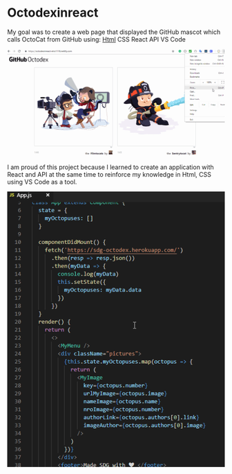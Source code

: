 # Octodexinreact

My goal was to create a web page that displayed the GitHub mascot which calls OctoCat from GitHub using:
<a href="https://www.w3.org/">Html</a>
CSS
React
API
VS Code

<img src="./src/components/images/OctoDexInReact.gif"></img>

I am proud of this project because I learned to create an application with React and API at the same time to reinforce my knowledge in Html, CSS using VS Code as a tool.

<img src="./src/components/images/CodeOctoDexInReact.gif"></img>
